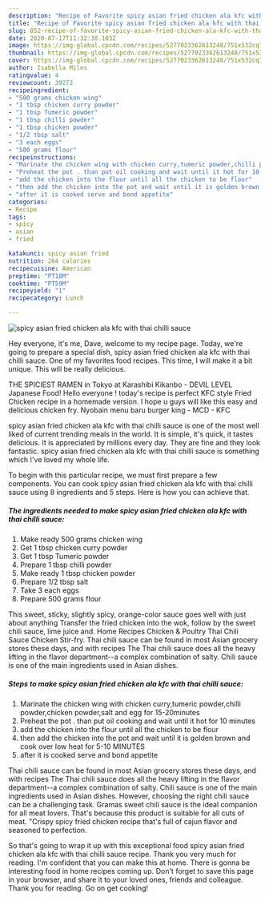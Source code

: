 ```yaml
---
description: "Recipe of Favorite spicy asian fried chicken ala kfc with thai chilli sauce"
title: "Recipe of Favorite spicy asian fried chicken ala kfc with thai chilli sauce"
slug: 852-recipe-of-favorite-spicy-asian-fried-chicken-ala-kfc-with-thai-chilli-sauce
date: 2020-07-17T11:32:38.103Z
image: https://img-global.cpcdn.com/recipes/5277023362613248/751x532cq70/spicy-asian-fried-chicken-ala-kfc-with-thai-chilli-sauce-recipe-main-photo.jpg
thumbnail: https://img-global.cpcdn.com/recipes/5277023362613248/751x532cq70/spicy-asian-fried-chicken-ala-kfc-with-thai-chilli-sauce-recipe-main-photo.jpg
cover: https://img-global.cpcdn.com/recipes/5277023362613248/751x532cq70/spicy-asian-fried-chicken-ala-kfc-with-thai-chilli-sauce-recipe-main-photo.jpg
author: Isabella Miles
ratingvalue: 4
reviewcount: 39272
recipeingredient:
- "500 grams chicken wing"
- "1 tbsp chicken curry powder"
- "1 tbsp Tumeric powder"
- "1 tbsp chilli powder"
- "1 tbsp chicken powder"
- "1/2 tbsp salt"
- "3 each eggs"
- "500 grams flour"
recipeinstructions:
- "Marinate the chicken wing with chicken curry,tumeric powder,chilli powder,chicken powder,salt and egg for 15-20minutes"
- "Preheat the pot . than put oil cooking and wait until it hot for 10 minutes"
- "add the chicken into the flour until all the chicken to be flour"
- "then add the chicken into the pot and wait until it is golden brown and cook over low heat for 5-10 MINUTES"
- "after it is cooked serve and bond appetite"
categories:
- Recipe
tags:
- spicy
- asian
- fried

katakunci: spicy asian fried 
nutrition: 264 calories
recipecuisine: American
preptime: "PT18M"
cooktime: "PT59M"
recipeyield: "1"
recipecategory: Lunch

---
```



![spicy asian fried chicken ala kfc with thai chilli sauce](https://img-global.cpcdn.com/recipes/5277023362613248/751x532cq70/spicy-asian-fried-chicken-ala-kfc-with-thai-chilli-sauce-recipe-main-photo.jpg)

Hey everyone, it's me, Dave, welcome to my recipe page. Today, we're going to prepare a special dish, spicy asian fried chicken ala kfc with thai chilli sauce. One of my favorites food recipes. This time, I will make it a bit unique. This will be really delicious.

THE SPICIEST RAMEN in Tokyo at Karashibi Kikanbo - DEVIL LEVEL Japanese Food! Hello everyone ! today&#39;s recipe is perfect KFC style Fried Chicken recipe in a homemade version. I hope u guys will like this easy and delicious chicken fry. Nyobain menu baru burger king - MCD - KFC

spicy asian fried chicken ala kfc with thai chilli sauce is one of the most well liked of current trending meals in the world. It is simple, it's quick, it tastes delicious. It is appreciated by millions every day. They are fine and they look fantastic. spicy asian fried chicken ala kfc with thai chilli sauce is something which I've loved my whole life.


To begin with this particular recipe, we must first prepare a few components. You can cook spicy asian fried chicken ala kfc with thai chilli sauce using 8 ingredients and 5 steps. Here is how you can achieve that.

<!--inarticleads1-->

##### The ingredients needed to make spicy asian fried chicken ala kfc with thai chilli sauce:

1. Make ready 500 grams chicken wing
1. Get 1 tbsp chicken curry powder
1. Get 1 tbsp Tumeric powder
1. Prepare 1 tbsp chilli powder
1. Make ready 1 tbsp chicken powder
1. Prepare 1/2 tbsp salt
1. Take 3 each eggs
1. Prepare 500 grams flour


This sweet, sticky, slightly spicy, orange-color sauce goes well with just about anything Transfer the fried chicken into the wok, follow by the sweet chili sauce, lime juice and. Home Recipes Chicken &amp; Poultry Thai Chili Sauce Chicken Stir-fry. Thai chili sauce can be found in most Asian grocery stores these days, and with recipes The Thai chili sauce does all the heavy lifting in the flavor department--a complex combination of salty. Chili sauce is one of the main ingredients used in Asian dishes. 

<!--inarticleads2-->

##### Steps to make spicy asian fried chicken ala kfc with thai chilli sauce:

1. Marinate the chicken wing with chicken curry,tumeric powder,chilli powder,chicken powder,salt and egg for 15-20minutes
1. Preheat the pot . than put oil cooking and wait until it hot for 10 minutes
1. add the chicken into the flour until all the chicken to be flour
1. then add the chicken into the pot and wait until it is golden brown and cook over low heat for 5-10 MINUTES
1. after it is cooked serve and bond appetite


Thai chili sauce can be found in most Asian grocery stores these days, and with recipes The Thai chili sauce does all the heavy lifting in the flavor department--a complex combination of salty. Chili sauce is one of the main ingredients used in Asian dishes. However, choosing the right chili sauce can be a challenging task. Gramas sweet chili sauce is the ideal companion for all meat lovers. That&#39;s because this product is suitable for all cuts of meat. &#34;Crispy spicy fried chicken recipe that&#39;s full of cajun flavor and seasoned to perfection. 

So that's going to wrap it up with this exceptional food spicy asian fried chicken ala kfc with thai chilli sauce recipe. Thank you very much for reading. I'm confident that you can make this at home. There is gonna be interesting food in home recipes coming up. Don't forget to save this page in your browser, and share it to your loved ones, friends and colleague. Thank you for reading. Go on get cooking!
